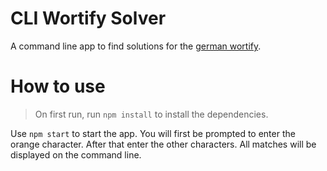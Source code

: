 # CLI Wortify Solver

A command line app to find solutions for the [german wortify](https://6mal5.com/wortify/).

# How to use

> On first run, run `npm install` to install the dependencies.

Use `npm start` to start the app. You will first be prompted to enter the orange character. After that enter the other characters. All matches will be displayed on the command line.

